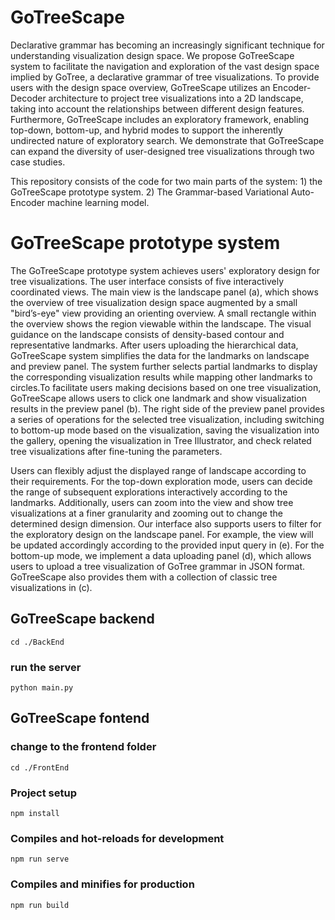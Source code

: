 # GoTreeScape
Declarative grammar has becoming an increasingly significant technique for understanding visualization design space. We propose GoTreeScape system to facilitate the navigation and exploration of the vast design space implied by GoTree, a declarative grammar of tree visualizations. To provide users with the design space overview, GoTreeScape utilizes an Encoder-Decoder architecture to project tree visualizations into a 2D landscape, taking into account the  relationships between different design features. Furthermore, GoTreeScape includes an exploratory framework, enabling top-down, bottom-up, and hybrid modes to support the inherently undirected nature of exploratory search. We demonstrate that GoTreeScape can expand the diversity of user-designed tree visualizations through two case studies. 

This repository consists of the code for two main parts of the system: 1) the GoTreeScape prototype system. 2) The Grammar-based Variational Auto-Encoder machine learning model. 




# GoTreeScape prototype system
The GoTreeScape prototype system achieves users' exploratory design for tree visualizations. The user interface consists of five interactively coordinated views. The main view is the landscape panel (a), which shows the overview of tree visualization design space augmented by a small "bird’s-eye" view providing an orienting overview. A small rectangle within the overview shows the region viewable within the landscape. The visual guidance on the landscape consists of density-based contour and representative landmarks. After users uploading the hierarchical data, GoTreeScape system simplifies the data for the landmarks on landscape and preview panel.  The system further selects partial landmarks to display the corresponding visualization results while mapping other landmarks to circles.To facilitate users making decisions based on one tree visualization, GoTreeScape allows users to click one landmark and show visualization results in the preview panel (b). The right side of the preview panel provides a series of operations for the selected tree visualization, including switching to bottom-up mode based on the visualization, saving the visualization into the gallery, opening the visualization in Tree Illustrator, and check related tree visualizations after fine-tuning the parameters.

Users can flexibly adjust the displayed range of landscape according to their requirements. For the top-down exploration mode, users can decide the range of subsequent explorations interactively according to the landmarks. Additionally, users can zoom into the view and show tree visualizations at a finer granularity and zooming out to change the determined design dimension. Our interface also supports users to filter for the exploratory design on the landscape panel. For example, the view will be updated accordingly according to the provided input query in (e). For the bottom-up mode, we implement a data uploading panel (d), which allows users to upload a tree visualization of GoTree grammar in JSON format. GoTreeScape also provides them with a collection of classic tree visualizations in (c).


## GoTreeScape backend
```
cd ./BackEnd
```

### run the server
```
python main.py
```

## GoTreeScape fontend
### change to the frontend folder
```
cd ./FrontEnd
```

### Project setup
```
npm install
```

### Compiles and hot-reloads for development
```
npm run serve
```

### Compiles and minifies for production
```
npm run build
```
